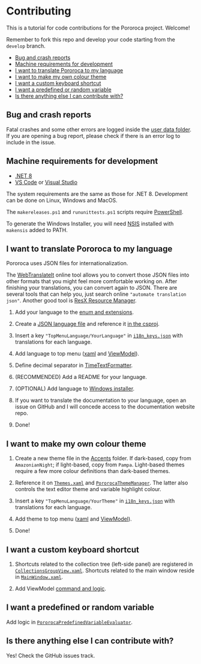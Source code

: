 # Contributing

This is a tutorial for code contributions for the Pororoca project. Welcome!

Remember to fork this repo and develop your code starting from the `develop` branch.

* [Bug and crash reports](#bug-and-crash-reports)
* [Machine requirements for development](#machine-requirements-for-development)
* [I want to translate Pororoca to my language](#i-want-to-translate-pororoca-to-my-language)
* [I want to make my own colour theme](#i-want-to-make-my-own-colour-theme)
* [I want a custom keyboard shortcut](#i-want-a-custom-keyboard-shortcut)
* [I want a predefined or random variable](#i-want-a-predefined-or-random-variable)
* [Is there anything else I can contribute with?](#is-there-anything-else-i-can-contribute-with)

## Bug and crash reports

Fatal crashes and some other errors are logged inside the [user data folder](https://pororoca.io/docs/collections#saved-location). If you are opening a bug report, please check if there is an error log to include in the issue.

## Machine requirements for development

* [.NET 8](https://dotnet.microsoft.com)
* [VS Code](https://code.visualstudio.com/) or [Visual Studio](https://visualstudio.microsoft.com/pt-br/)

The system requirements are the same as those for .NET 8. Development can be done on Linux, Windows and MacOS.

The `makereleases.ps1` and `rununittests.ps1` scripts require [PowerShell](https://github.com/PowerShell/PowerShell).

To generate the Windows Installer, you will need [NSIS](https://nsis.sourceforge.io/Main_Page) installed with `makensis` added to PATH.

## I want to translate Pororoca to my language

Pororoca uses JSON files for internationalization. 

The [WebTranslateIt](https://converter.webtranslateit.com/) online tool allows you to convert those JSON files into other formats that you might feel more comfortable working on. After finishing your translations, you can convert again to JSON. There are several tools that can help you, just search online `"automate translation json"`. Another good tool is [ResX Resource Manager](https://github.com/dotnet/ResXResourceManager).

1) Add your language to the [enum and extensions](https://github.com/alexandrehtrb/Pororoca/blob/develop/src/Pororoca.Desktop.Localization.SourceGeneration/Language.cs).

2) Create a [JSON language file](https://github.com/alexandrehtrb/Pororoca/tree/develop/src/Pororoca.Desktop/Localization) and reference it [in the csproj](https://github.com/alexandrehtrb/Pororoca/blob/78abc423c8f61c99331d85b4ab19ff304ae155d6/src/Pororoca.Desktop/Pororoca.Desktop.csproj#L58).

3) Insert a key `"TopMenuLanguage/YourLanguage"` in [`i18n_keys.json`](https://github.com/alexandrehtrb/Pororoca/blob/78abc423c8f61c99331d85b4ab19ff304ae155d6/src/Pororoca.Desktop/Localization/i18n_keys.json#L272) with translations for each language.

4) Add language to top menu ([xaml](https://github.com/alexandrehtrb/Pororoca/blob/78abc423c8f61c99331d85b4ab19ff304ae155d6/src/Pororoca.Desktop/Views/MainWindow.xaml#L172) and [ViewModel](https://github.com/alexandrehtrb/Pororoca/blob/78abc423c8f61c99331d85b4ab19ff304ae155d6/src/Pororoca.Desktop/ViewModels/MainWindowViewModel.cs#L355)).

5) Define decimal separator in [TimeTextFormatter](https://github.com/alexandrehtrb/Pororoca/blob/develop/src/Pororoca.Desktop/Localization/TimeTextFormatter.cs).

6) (RECOMMENDED) Add a README for your language.

7) (OPTIONAL) Add language to [Windows installer](https://github.com/alexandrehtrb/Pororoca/blob/78abc423c8f61c99331d85b4ab19ff304ae155d6/src/Pororoca.Desktop.WindowsInstaller/Installer.nsi#L107).

8) If you want to translate the documentation to your language, open an issue on GitHub and I will concede access to the documentation website repo.

9) Done!

## I want to make my own colour theme

1) Create a new theme file in the [Accents](https://github.com/alexandrehtrb/Pororoca/tree/develop/src/Pororoca.Desktop/Styles/Accents) folder. If dark-based, copy from `AmazonianNight`; if light-based, copy from `Pampa`. Light-based themes require a few more colour definitions than dark-based themes.

2) Reference it on [`Themes.xaml`](https://github.com/alexandrehtrb/Pororoca/blob/develop/src/Pororoca.Desktop/Styles/Themes.xaml) and [`PororocaThemeManager`](https://github.com/alexandrehtrb/Pororoca/blob/develop/src/Pororoca.Desktop/PororocaThemeManager.cs). The latter also controls the text editor theme and variable highlight colour.

3) Insert a key `"TopMenuLanguage/YourTheme"` in [`i18n_keys.json`](https://github.com/alexandrehtrb/Pororoca/blob/78abc423c8f61c99331d85b4ab19ff304ae155d6/src/Pororoca.Desktop/Localization/i18n_keys.json#L272) with translations for each language.

4) Add theme to top menu ([xaml](https://github.com/alexandrehtrb/Pororoca/blob/78abc423c8f61c99331d85b4ab19ff304ae155d6/src/Pororoca.Desktop/Views/MainWindow.xaml#L84) and [ViewModel](https://github.com/alexandrehtrb/Pororoca/blob/78abc423c8f61c99331d85b4ab19ff304ae155d6/src/Pororoca.Desktop/ViewModels/MainWindowViewModel.cs#L375)).

5) Done!

## I want a custom keyboard shortcut

1) Shortcuts related to the collection tree (left-side panel) are registered in [`CollectionsGroupView.xaml`](https://github.com/alexandrehtrb/Pororoca/blob/78abc423c8f61c99331d85b4ab19ff304ae155d6/src/Pororoca.Desktop/Views/CollectionsGroupView.xaml#L149). Shortcuts related to the main window reside in [`MainWindow.xaml`](https://github.com/alexandrehtrb/Pororoca/blob/78abc423c8f61c99331d85b4ab19ff304ae155d6/src/Pororoca.Desktop/Views/MainWindow.xaml#L23).

2) Add ViewModel [command and logic](https://github.com/alexandrehtrb/Pororoca/blob/78abc423c8f61c99331d85b4ab19ff304ae155d6/src/Pororoca.Desktop/HotKeys/KeyboardShortcuts.cs#L16).

## I want a predefined or random variable

Add logic in [`PororocaPredefinedVariableEvaluator`](https://github.com/alexandrehtrb/Pororoca/blob/develop/src/Pororoca.Domain/Features/VariableResolution/PororocaPredefinedVariableEvaluator.cs).

## Is there anything else I can contribute with?

Yes! Check the GitHub issues track.
